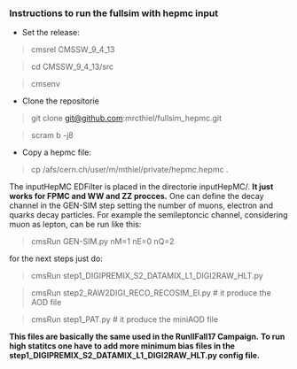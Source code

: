 ### Instructions to run the fullsim with hepmc input

- Set the release:
> cmsrel CMSSW_9_4_13

> cd CMSSW_9_4_13/src

> cmsenv

- Clone the repositorie
> git clone git@github.com:mrcthiel/fullsim_hepmc.git

> scram b -j8

- Copy a hepmc file:
> cp /afs/cern.ch/user/m/mthiel/private/hepmc.hepmc .

The inputHepMC EDFilter is placed in the directorie inputHepMC/. **It just works for FPMC and WW and ZZ procces.** One can define the decay channel in the GEN-SIM step setting the number of muons, electron and quarks decay particles. For example the semileptoncic channel, considering muon as lepton, can be run like this: 

> cmsRun GEN-SIM.py nM=1 nE=0 nQ=2

for the next steps just do:

> cmsRun step1_DIGIPREMIX_S2_DATAMIX_L1_DIGI2RAW_HLT.py

> cmsRun step2_RAW2DIGI_RECO_RECOSIM_EI.py # it produce the AOD file

> cmsRun step1_PAT.py # it produce the miniAOD file

**This files are basically the same used in the RunIIFall17 Campaign.**
**To run high statitcs one have to add more minimum bias files in the step1_DIGIPREMIX_S2_DATAMIX_L1_DIGI2RAW_HLT.py config file.**


